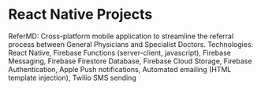 # React Native Projects

ReferMD: Cross-platform mobile application to streamline the referral process between General Physicians and Specialist Doctors.
  Technologies: React Native, Firebase Functions (server-client, javascript), Firebase Messaging, Firebase Firestore Database, Firebase Cloud Storage, Firebase Authentication, Apple Push notifications, Automated emailing (HTML template injection), Twilio SMS sending
